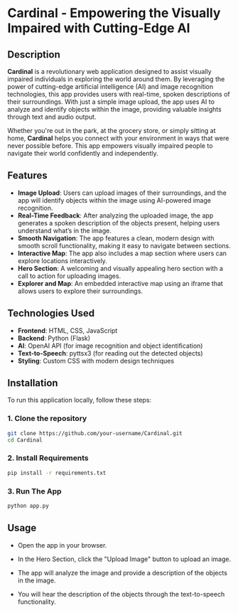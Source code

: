 # **Cardinal** - Empowering the Visually Impaired with Cutting-Edge AI

## Description
**Cardinal** is a revolutionary web application designed to assist visually impaired individuals in exploring the world around them. By leveraging the power of cutting-edge artificial intelligence (AI) and image recognition technologies, this app provides users with real-time, spoken descriptions of their surroundings. With just a simple image upload, the app uses AI to analyze and identify objects within the image, providing valuable insights through text and audio output.

Whether you're out in the park, at the grocery store, or simply sitting at home, **Cardinal** helps you connect with your environment in ways that were never possible before. This app empowers visually impaired people to navigate their world confidently and independently.

## Features
- **Image Upload**: Users can upload images of their surroundings, and the app will identify objects within the image using AI-powered image recognition.
- **Real-Time Feedback**: After analyzing the uploaded image, the app generates a spoken description of the objects present, helping users understand what’s in the image.
- **Smooth Navigation**: The app features a clean, modern design with smooth scroll functionality, making it easy to navigate between sections.
- **Interactive Map**: The app also includes a map section where users can explore locations interactively.
- **Hero Section**: A welcoming and visually appealing hero section with a call to action for uploading images.
- **Explorer and Map**: An embedded interactive map using an iframe that allows users to explore their surroundings.

## Technologies Used
- **Frontend**: HTML, CSS, JavaScript
- **Backend**: Python (Flask)
- **AI**: OpenAI API (for image recognition and object identification)
- **Text-to-Speech**: pyttsx3 (for reading out the detected objects)
- **Styling**: Custom CSS with modern design techniques

## Installation

To run this application locally, follow these steps:

### 1. Clone the repository

```bash
git clone https://github.com/your-username/Cardinal.git
cd Cardinal
```

### 2. Install Requirements

```bash
pip install -r requirements.txt
```

### 3. Run The App

```bash
python app.py
```

## Usage
 - Open the app in your browser.

 - In the Hero Section, click the "Upload Image" button to upload an image.

 - The app will analyze the image and provide a description of the objects in the image.

 - You will hear the description of the objects through the text-to-speech functionality.
